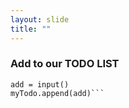 ```yaml
---
layout: slide
title: ""
---
```

### Add to our TODO LIST

 ```print('What task would you like to add?')
 add = input()
 myTodo.append(add)```
